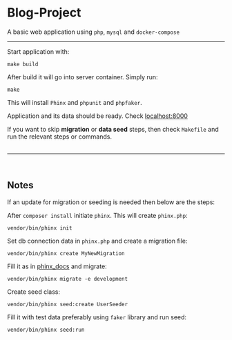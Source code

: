 # Blog-Project

A basic web application using `php`, `mysql` and `docker-compose`

---

Start application with: 

    make build

After build it will go into server container. Simply run:

    make

This will install `Phinx` and `phpunit` and `phpfaker`.

Application and its data should be ready. Check [localhost:8000](localhost:8000)

If you want to skip __migration__ or __data seed__ steps, then check `Makefile` and run the relevant steps or commands.
<br/><br/>

---

<br/>

## Notes
If an update for migration or seeding is needed then below are the steps:

After `composer install` initiate `phinx`. This will create `phinx.php`:

    vendor/bin/phinx init

Set db connection data in `phinx.php` and create a migration file:

    vendor/bin/phinx create MyNewMigration

Fill it as in [phinx_docs](https://book.cakephp.org/phinx/0/en/migrations.html) and migrate:

    vendor/bin/phinx migrate -e development

Create seed class:

    vendor/bin/phinx seed:create UserSeeder

Fill it with test data preferably using `faker` library and run seed:

    vendor/bin/phinx seed:run